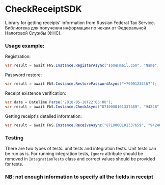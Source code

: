 # CheckReceiptSDK
Library for getting receipts' information from Russian Federal Tax Service.  
Библиотека для получения информации по чекам от Федеральной Налоговой Службы (ФНС).

### Usage example:

Registration:
```csharp
var result = await FNS.Instance.RegisterAsync("some@mail.com", "Name", "+79991234567");
```
Password restore:
```csharp
var result = await FNS.Instance.RestorePasswordAsync("+79991234567");
```
Receipt existence verification:
```csharp
var date = DateTime.Parse("2018-05-18T22:05:00");
var result = await FNS.Instance.CheckAsync("8710000101337659", "94248", "815426975", date, 235.61);
```
Getting receipt's detailed information:
```csharp
var result = await FNS.Instance.ReceiveAsync("8710000101337659", "94248", "815426975", "+79991234567", "123456");
```

### Testing
There are two types of tests: unit tests and integration tests. Unit tests can be run as is. 
For running integration tests, `Ignore` attribute should be removed in `IntegrationTests` 
class and correct values should be provided for tests.

### NB: not enough information to specify all the fields in receipt